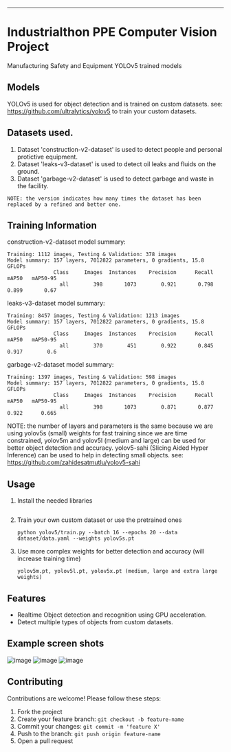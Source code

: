 ---

# Industrialthon PPE Computer Vision Project

Manufacturing Safety and Equipment YOLOv5 trained models

## Models
YOLOv5 is used for object detection and is trained on custom datasets.
see: https://github.com/ultralytics/yolov5 to train your custom datasets.

## Datasets used.
1. Dataset 'construction-v2-dataset' is used to detect people and personal protictive equipment.
2. Dataset 'leaks-v3-dataset' is used to detect oil leaks and fluids on the ground.
3. Dataset 'garbage-v2-dataset' is used to detect garbage and waste in the facility.

`NOTE: the version indicates how many times the dataset has been replaced by a refined and better one.`

## Training Information
   construction-v2-dataset model summary:
   ```
   Training: 1112 images, Testing & Validation: 378 images
   Model summary: 157 layers, 7012822 parameters, 0 gradients, 15.8 GFLOPs
                  Class     Images  Instances    Precision      Recall     mAP50   mAP50-95
                    all        398       1073        0.921       0.798     0.899       0.67
   ```
   leaks-v3-dataset model summary:
   ```
   Training: 8457 images, Testing & Validation: 1213 images
   Model summary: 157 layers, 7012822 parameters, 0 gradients, 15.8 GFLOPs
                  Class     Images  Instances    Precision      Recall     mAP50   mAP50-95
                    all        370        451        0.922       0.845     0.917        0.6
   ```
   garbage-v2-dataset model summary:
   ```
   Training: 1397 images, Testing & Validation: 598 images
   Model summary: 157 layers, 7012822 parameters, 0 gradients, 15.8 GFLOPs
                  Class     Images  Instances    Precision      Recall     mAP50   mAP50-95
                    all        398       1073        0.871       0.877     0.922      0.665
   ```
NOTE: the number of layers and parameters is the same because we are using yolov5s (small) weights for fast training
      since we are time constrained, yolov5m and yolov5l (medium and large) can be used for better object detection and
      accuracy. yolov5-sahi (Slicing Aided Hyper Inference) can be used to help in detecting small objects.
      see: https://github.com/zahidesatmutlu/yolov5-sahi
## Usage

1. Install the needed libraries
   ```
   
   ```
2. Train your own custom dataset or use the pretrained ones
   ```
   python yolov5/train.py --batch 16 --epochs 20 --data dataset/data.yaml --weights yolov5s.pt
   ```
3. Use more complex weights for better detection and accuracy (will increase training time)
   ```
   yolov5m.pt, yolov5l.pt, yolov5x.pt (medium, large and extra large weights)
   ```

## Features

- Realtime Object detection and recognition using GPU acceleration.
- Detect multiple types of objects from custom datasets.

## Example screen shots
![image](https://github.com/user-attachments/assets/3fab06fe-5a8e-43d9-8e99-3e8d2776e358)
![image](https://github.com/user-attachments/assets/5666fec6-5b5b-4be2-8b69-b958610f160b)
![image](https://github.com/user-attachments/assets/fca185af-c0ea-415d-8859-9dea0380dab6)

## Contributing

Contributions are welcome! Please follow these steps:

1. Fork the project
2. Create your feature branch: `git checkout -b feature-name`
3. Commit your changes: `git commit -m 'feature X'`
4. Push to the branch: `git push origin feature-name`
5. Open a pull request
